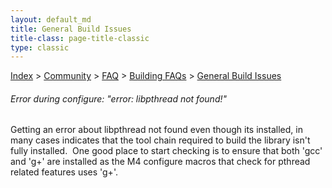 ```yaml
---
layout: default_md
title: General Build Issues 
title-class: page-title-classic
type: classic
---
```


[Index](index.html) > [Community](community) > [FAQ](faq) > [Building FAQs](building-faqs) > [General Build Issues](general-build-issues)

###### Error during configure: "error: libpthread not found!"

Getting an error about libpthread not found even though its installed, in many cases indicates that the tool chain required to build the library isn't fully installed.  One good place to start checking is to ensure that both 'gcc' and 'g+' are installed as the M4 configure macros that check for pthread related features uses 'g+'.  


